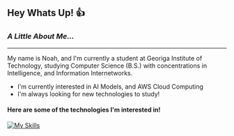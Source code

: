 ## Hey Whats Up! 👍
### *A Little About Me...*
---
My name is Noah, and I'm currently a student at Georiga Institute of Technology, studying Computer Science (B.S.) with concentrations in Intelligence, and Information Internetworks.

- I'm currently interested in AI Models, and AWS Cloud Computing
- I'm always looking for new technologies to study!

#### Here are some of the technologies I'm interested in!

[![My Skills](https://skillicons.dev/icons?i=java,swift,cpp,c,python,bootstrap,js,html,css,flask,github,emacs,vscode&perline=5)](https://skillicons.dev)


<!--
**Noah0Chin/Noah0Chin** is a ✨ _special_ ✨ repository because its `README.md` (this file) appears on your GitHub profile.

Here are some ideas to get you started:

- 🔭 I’m currently working on ...
- 🌱 I’m currently learning ...
- 👯 I’m looking to collaborate on ...
- 🤔 I’m looking for help with ...
- 💬 Ask me about ...
- 📫 How to reach me: ...
- 😄 Pronouns: ...
- ⚡ Fun fact: ...
-->
